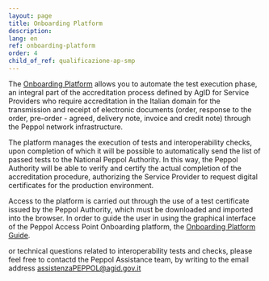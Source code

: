 ```yaml
---
layout: page
title: Onboarding Platform
description:
lang: en
ref: onboarding-platform
order: 4
child_of_ref: qualificazione-ap-smp
---
```


The <a href="https://peppol-onboarding.agid.gov.it/piattaforma-onboarding/serviceprovider" data-proofer-ignore>Onboarding Platform</a> allows you to automate the test execution phase, an integral part of the accreditation process defined by AgID for Service Providers who require accreditation in the Italian domain for the transmission and receipt of electronic documents (order, response to the order, pre-order - agreed, delivery note, invoice and credit note) through the Peppol network infrastructure.

The platform manages the execution of tests and interoperability checks, upon completion of which it will be possible to automatically send the list of passed tests to the National Peppol Authority. In this way, the Peppol Authority will be able to verify and certify the actual completion of the accreditation procedure, authorizing the Service Provider to request digital certificates for the production environment.

Access to the platform is carried out through the use of a test certificate issued by the Peppol Authority, which must be downloaded and imported into the browser.
In order to guide the user in using the graphical interface of the Peppol Access Point Onboarding platform, the [Onboarding Platform Guide](https://peppol-docs.agid.gov.it/manuali_utente/onboarding). 

or technical questions related to interoperability tests and checks, please feel free to contactd the Peppol Assistance team, by writing to the email address [assistenzaPEPPOL@agid.gov.it](mailto:assistenzaPEPPOL@agid.gov.it)

